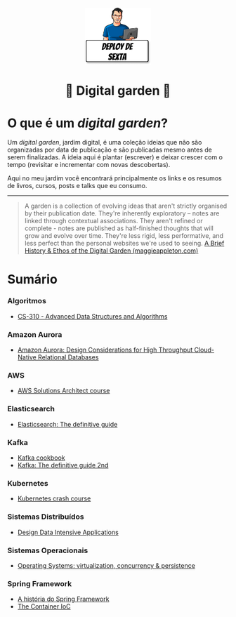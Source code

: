 
<center>
  <p align="center">
    <img src="./assets/deploydesexta.png" width="150"/>
  </p>  
  <h1 align="center">🌱 Digital garden 🌱</h1>
</center>

# O que é um *digital garden*?

Um *digital garden*, jardim digital, é uma coleção ideias que não são organizadas por data de publicação e são publicadas mesmo antes de serem finalizadas. A ideia aqui é plantar (escrever) e deixar crescer com o tempo (revisitar e incrementar com novas descobertas).

Aqui no meu jardim você encontrará principalmente os links e os resumos de livros, cursos, posts e talks que eu consumo.

---
> A garden is a collection of evolving ideas that aren't strictly organised by their publication date. They're inherently exploratory – notes are linked through contextual associations. They aren't refined or complete - notes are published as half-finished thoughts that will grow and evolve over time. They're less rigid, less performative, and less perfect than the personal websites we're used to seeing. [A Brief History & Ethos of the Digital Garden (maggieappleton.com)](https://maggieappleton.com/garden-history)

# Sumário

### Algoritmos
- [CS-310 - Advanced Data Structures and Algorithms](algoritmos/cs-310-advanced-data-structures-and-algorithms.md)

### Amazon Aurora
- [Amazon Aurora: Design Considerations for High Throughput Cloud-Native Relational Databases](amazon-aurora/amazon-aurora-paper.md)

### AWS
- [AWS Solutions Architect course](aws/aws-solutions-architect/README.md)

### Elasticsearch
- [Elasticsearch: The definitive guide](elasticsearch/elasticsearch-the-definitive-guide.md)

### Kafka
- [Kafka cookbook](kafka/kafka-cookbook.md)
- [Kafka: The definitive guide 2nd](kafka/kafka-the-definitive-guide-2nd.md)

### Kubernetes
- [Kubernetes crash course](kubernetes/kubernetes-crash-course/README.md)

### Sistemas Distribuídos
- [Design Data Intensive Applications](sistemas-distribuidos/design-data-intensive-applications.md)

### Sistemas Operacionais
- [Operating Systems: virtualization, concurrency & persistence](sistemas-operacionais/operating-systems-virtualization-concurrency-persistence/README.md)

### Spring Framework
- [A história do Spring Framework](spring-framework/a-historia-do-spring-framework.md)
- [The Container IoC](spring-framework/container-ioc.md)